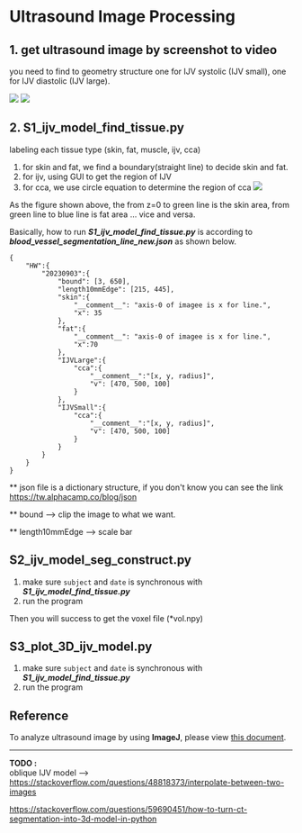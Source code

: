 # Ultrasound Image Processing
## 1. get ultrasound image by screenshot to video
you need to find to geometry structure one for IJV systolic (IJV small), one for IJV diastolic (IJV large).

![](https://hackmd.io/_uploads/B13STWjl6.png)
![](https://hackmd.io/_uploads/HyNITWjlT.png)

## 2. S1_ijv_model_find_tissue.py
labeling each tissue type (skin, fat, muscle, ijv, cca)

1. for skin and fat, we find a boundary(straight line) to decide skin and fat.
2. for ijv, using GUI to get the region of IJV
3. for cca, we use circle equation to determine the region of cca
![](https://hackmd.io/_uploads/B19a0Zogp.png)

As the figure shown above, the from z=0 to green line is the skin area, from green line to blue line is fat area ... vice and versa.

Basically, how to run ***S1_ijv_model_find_tissue.py*** is according to ***blood_vessel_segmentation_line_new.json*** as shown below.

```
{
	"HW":{
		"20230903":{
			"bound": [3, 650],
			"length10mmEdge": [215, 445],
			"skin":{
				"__comment__": "axis-0 of imagee is x for line.",
				"x": 35
			},
			"fat":{
				"__comment__": "axis-0 of imagee is x for line.",
				"x":70
			},
			"IJVLarge":{
				"cca":{
					"__comment__":"[x, y, radius]",
					"v": [470, 500, 100]
				}
			},
			"IJVSmall":{
				"cca":{
					"__comment__":"[x, y, radius]",
					"v": [470, 500, 100]
				}
			}
		}
	}
}
```
** json file is a dictionary structure, if you don't know you can see the link https://tw.alphacamp.co/blog/json

** bound --> clip the image to what we want.

** length10mmEdge --> scale bar

## S2_ijv_model_seg_construct.py
1. make sure `subject` and `date` is synchronous with ***S1_ijv_model_find_tissue.py***
2. run the program

Then you will success to get the voxel file (*vol.npy) 

## S3_plot_3D_ijv_model.py
1. make sure `subject` and `date` is synchronous with ***S1_ijv_model_find_tissue.py***
2. run the program 

## Reference
To analyze ultrasound image by using **ImageJ**, please view [this document](https://hackmd.io/@aMXX54b3ToSm3kTNB_LuWQ/rJqy986g6).

---

**TODO :**     
oblique IJV model --> https://stackoverflow.com/questions/48818373/interpolate-between-two-images

https://stackoverflow.com/questions/59690451/how-to-turn-ct-segmentation-into-3d-model-in-python
